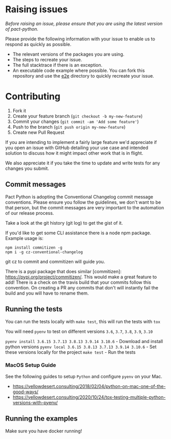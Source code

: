 # Raising issues

_Before raising an issue, please ensure that you are using the latest version of pact-python._

Please provide the following information with your issue to enable us to respond as quickly as possible.

- The relevant versions of the packages you are using.
- The steps to recreate your issue.
- The full stacktrace if there is an exception.
- An executable code example where possible. You can fork this repository and use the [e2e] directory to quickly recreate your issue.

# Contributing

1. Fork it
2. Create your feature branch (`git checkout -b my-new-feature`)
3. Commit your changes (`git commit -am 'Add some feature'`)
4. Push to the branch (`git push origin my-new-feature`)
5. Create new Pull Request

If you are intending to implement a fairly large feature we'd appreciate if you open
an issue with GitHub detailing your use case and intended solution to discuss how it
might impact other work that is in flight.

We also appreciate it if you take the time to update and write tests for any changes
you submit.

[e2e]: https://github.com/pact-foundation/pact-python/tree/master/e2e

## Commit messages

Pact Python is adopting the Conventional Changelog commit message conventions. Please ensure you follow the guidelines, we don't want to be that person, but the commit messages are very important to the automation of our release process.

Take a look at the git history (git log) to get the gist of it.

If you'd like to get some CLI assistance there is a node npm package. Example usage is:

```
npm install commitizen -g
npm i -g cz-conventional-changelog
```

git cz to commit and commitizen will guide you.

There is a pypi package that does similar [commitizen]: https://pypi.org/project/commitizen/. This would make a great feature to add! There is a check on the travis build that your commits follow this convention. On creating a PR any commits that don't will instantly fail the build and you will have to rename them.

## Running the tests

You can run the tests locally with `make test`, this will run the tests with `tox`

You will need `pyenv` to test on different versions `3.6`, `3.7`, `3.8`, `3.9`, `3.10`

`pyenv install 3.6.15 3.7.13 3.8.13 3.9.14 3.10.6` - Download and install python versions
`pyenv local 3.6.15 3.8.13 3.7.13 3.9.14 3.10.6` - Set these versions locally for the project
`make test` - Run the tests

### MacOS Setup Guide

See the following guides to setup `Python` and configure `pyenv` on your Mac.

- https://yellowdesert.consulting/2018/02/04/python-on-mac-one-of-the-good-ways/
- https://yellowdesert.consulting/2020/10/24/tox-testing-multiple-python-versions-with-pyenv/

## Running the examples

Make sure you have docker running!
